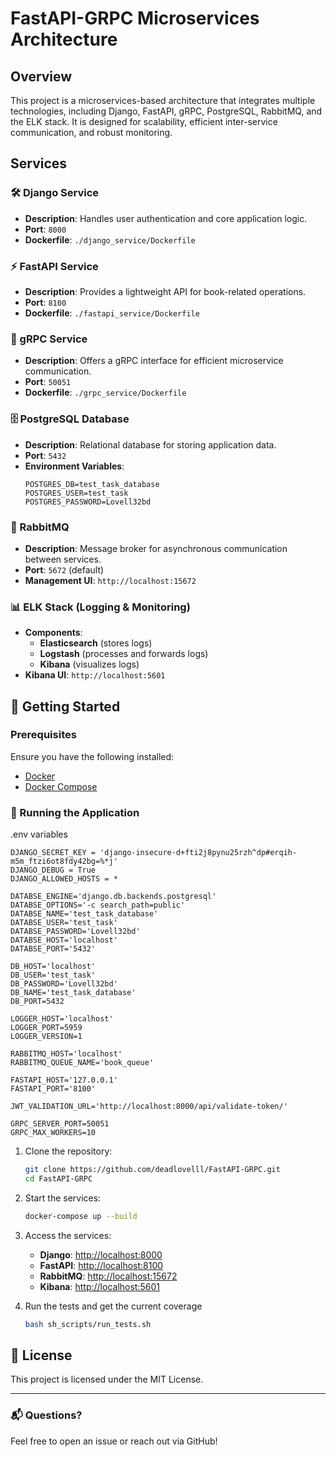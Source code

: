 # FastAPI-GRPC Microservices Architecture

## Overview

This project is a microservices-based architecture that integrates multiple technologies, including Django, FastAPI, gRPC, PostgreSQL, RabbitMQ, and the ELK stack. It is designed for scalability, efficient inter-service communication, and robust monitoring.

## Services

### 🛠 Django Service
- **Description**: Handles user authentication and core application logic.
- **Port**: `8000`
- **Dockerfile**: `./django_service/Dockerfile`

### ⚡ FastAPI Service
- **Description**: Provides a lightweight API for book-related operations.
- **Port**: `8100`
- **Dockerfile**: `./fastapi_service/Dockerfile`

### 🔗 gRPC Service
- **Description**: Offers a gRPC interface for efficient microservice communication.
- **Port**: `50051`
- **Dockerfile**: `./grpc_service/Dockerfile`

### 🗄️ PostgreSQL Database
- **Description**: Relational database for storing application data.
- **Port**: `5432`
- **Environment Variables**:
  ```env
  POSTGRES_DB=test_task_database
  POSTGRES_USER=test_task
  POSTGRES_PASSWORD=Lovell32bd
  ```

### 📩 RabbitMQ
- **Description**: Message broker for asynchronous communication between services.
- **Port**: `5672` (default)
- **Management UI**: `http://localhost:15672`

### 📊 ELK Stack (Logging & Monitoring)
- **Components**:
  - **Elasticsearch** (stores logs)
  - **Logstash** (processes and forwards logs)
  - **Kibana** (visualizes logs)
- **Kibana UI**: `http://localhost:5601`

## 🚀 Getting Started

### Prerequisites
Ensure you have the following installed:
- [Docker](https://www.docker.com/)
- [Docker Compose](https://docs.docker.com/compose/)

### 🔧 Running the Application

.env variables

```
DJANGO_SECRET_KEY = 'django-insecure-d+fti2j8pynu25rzh^dp#erqih-m5m_ftzi6ot8fdy42bg=%*j'
DJANGO_DEBUG = True
DJANGO_ALLOWED_HOSTS = *

DATABSE_ENGINE='django.db.backends.postgresql'
DATABSE_OPTIONS='-c search_path=public'
DATABSE_NAME='test_task_database'
DATABSE_USER='test_task'
DATABSE_PASSWORD='Lovell32bd'
DATABSE_HOST='localhost'
DATABSE_PORT='5432'

DB_HOST='localhost'
DB_USER='test_task'
DB_PASSWORD='Lovell32bd'
DB_NAME='test_task_database'
DB_PORT=5432

LOGGER_HOST='localhost'
LOGGER_PORT=5959
LOGGER_VERSION=1

RABBITMQ_HOST='localhost'
RABBITMQ_QUEUE_NAME='book_queue'

FASTAPI_HOST='127.0.0.1'
FASTAPI_PORT='8100'

JWT_VALIDATION_URL='http://localhost:8000/api/validate-token/'

GRPC_SERVER_PORT=50051
GRPC_MAX_WORKERS=10
```

1. Clone the repository:
   ```bash
   git clone https://github.com/deadlovelll/FastAPI-GRPC.git
   cd FastAPI-GRPC
   ```

2. Start the services:
   ```bash
   docker-compose up --build
   ```

3. Access the services:
   - **Django**: [http://localhost:8000](http://localhost:8000)
   - **FastAPI**: [http://localhost:8100](http://localhost:8100)
   - **RabbitMQ**: [http://localhost:15672](http://localhost:15672)
   - **Kibana**: [http://localhost:5601](http://localhost:5601)

4. Run the tests and get the current coverage
    ```bash
    bash sh_scripts/run_tests.sh
    ```

## 📜 License
This project is licensed under the MIT License.

---

### 📬 Questions?
Feel free to open an issue or reach out via GitHub!